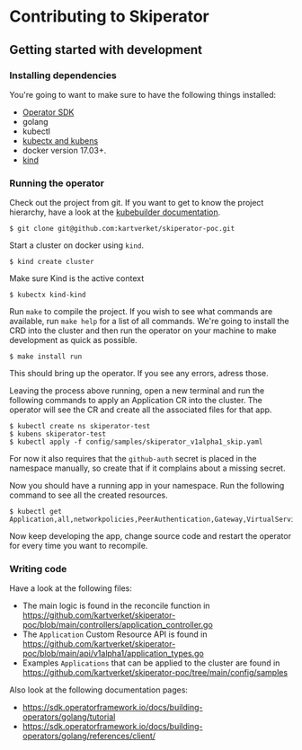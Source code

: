 # Contributing to Skiperator

## Getting started with development

### Installing dependencies

You're going to want to make sure to have the following things installed:

- [Operator SDK](https://sdk.operatorframework.io/docs/building-operators/golang/installation)
- golang
- kubectl
- [kubectx and kubens](https://github.com/ahmetb/kubectx)
- docker version 17.03+.
- [kind](https://kind.sigs.k8s.io)

### Running the operator

Check out the project from git. If you want to get to know the project
hierarchy, have a look at the [kubebuilder documentation](https://book.kubebuilder.io/cronjob-tutorial/basic-project.html).

```
$ git clone git@github.com:kartverket/skiperator-poc.git
```

Start a cluster on docker using `kind`.
```
$ kind create cluster
```

Make sure Kind is the active context
```
$ kubectx kind-kind
```

Run `make` to compile the project. If you wish to see what commands are
available, run `make help` for a list of all commands. We're going to install
the CRD into the cluster and then run the operator on your machine to make
development as quick as possible.
```
$ make install run
```

This should bring up the operator. If you see any errors, adress those.

Leaving the process above running, open a new terminal and run the following
commands to apply an Application CR into the cluster. The operator will see the
CR and create all the associated files for that app.
```
$ kubectl create ns skiperator-test
$ kubens skiperator-test
$ kubectl apply -f config/samples/skiperator_v1alpha1_skip.yaml
```

For now it also requires that the `github-auth` secret is placed in the
namespace manually, so create that if it complains about a missing secret.

Now you should have a running app in your namespace. Run the following command
to see all the created resources.
```
$ kubectl get Application,all,networkpolicies,PeerAuthentication,Gateway,VirtualService,Sidecar
```

Now keep developing the app, change source code and restart the operator for
every time you want to recompile. 

### Writing code

Have a look at the following files:
- The main logic is found in the reconcile function in https://github.com/kartverket/skiperator-poc/blob/main/controllers/application_controller.go
- The `Application` Custom Resource API is found in https://github.com/kartverket/skiperator-poc/blob/main/api/v1alpha1/application_types.go
- Examples `Applications` that can be applied to the cluster are found in https://github.com/kartverket/skiperator-poc/tree/main/config/samples

Also look at the following documentation pages:
- https://sdk.operatorframework.io/docs/building-operators/golang/tutorial
- https://sdk.operatorframework.io/docs/building-operators/golang/references/client/
